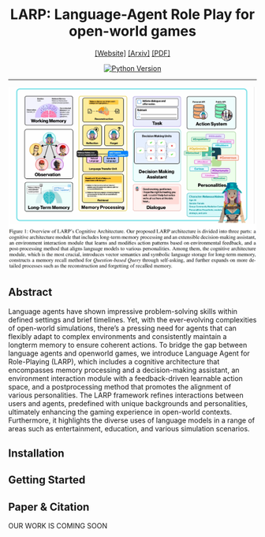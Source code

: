 <div align="center">

# **LARP: Language-Agent Role Play for open-world games**

[[Website]](https://miao-ai-lab.github.io/LARP/)
[[Arxiv]](https://arxiv.org/submit/5307225)
[[PDF]](https://miao-ai-lab.github.io/LARP/static/LARP.pdf)

[![Python Version](https://img.shields.io/badge/python-3.11-green.svg)](https://github.com/MiAO-AI-Lab/LARP)

________________________________________________

</div>

![](images/overview.jpg)

## **Abstract**

Language agents have shown impressive problem-solving skills within defined settings and brief timelines. Yet, with the ever-evolving complexities of open-world simulations, there’s a pressing need for agents that can flexibly adapt to complex environments and consistently maintain a longterm memory to ensure coherent actions. To bridge the gap between language agents and openworld games, we introduce Language Agent for Role-Playing (LARP), which includes a cognitive architecture that encompasses memory processing and a decision-making assistant, an environment interaction module with a feedback-driven learnable action space, and a postprocessing method that promotes the alignment of various personalities. The LARP framework refines interactions between users and agents, predefined with unique backgrounds and personalities, ultimately enhancing the gaming experience in open-world contexts. Furthermore, it highlights the diverse uses of language models in a range of areas such as entertainment, education, and various simulation scenarios.


## **Installation**


## **Getting Started**


## **Paper & Citation**


OUR WORK IS COMING SOON